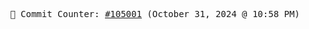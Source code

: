 <p align="center">
    <samp>
        📮 Commit Counter: <a href="https://github.com/Javascript-void0/Javascript-void0/commits/main">#105001</a> (October 31, 2024 @ 10:58 PM)
    </samp>
</p>